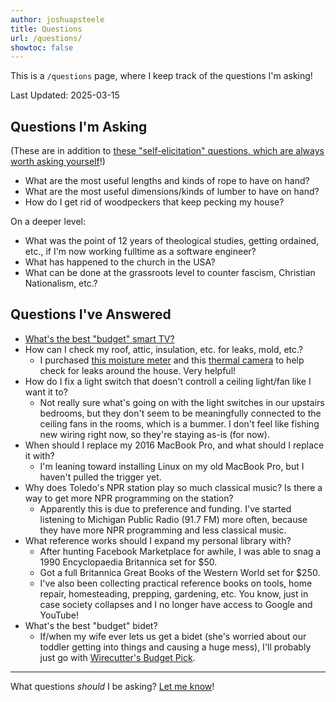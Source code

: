 ```yaml
---
author: joshuapsteele
title: Questions
url: /questions/
showtoc: false
---
```


This is a `/questions` page, where I keep track of the questions I'm asking!

Last Updated: 2025-03-15

## Questions I'm Asking

(These are in addition to [these "self-elicitation" questions, which are always worth asking yourself](/questions-worth-asking/)!)

- What are the most useful lengths and kinds of rope to have on hand?
- What are the most useful dimensions/kinds of lumber to have on hand?
- How do I get rid of woodpeckers that keep pecking my house?

On a deeper level: 
- What was the point of 12 years of theological studies, getting ordained, etc., if I'm now working fulltime as a software engineer?
- What has happened to the church in the USA?
- What can be done at the grassroots level to counter fascism, Christian Nationalism, etc.?

## Questions I've Answered

- [What's the best "budget" smart TV?](/best-budget-smart-tv/)
- How can I check my roof, attic, insulation, etc. for leaks, mold, etc.?
    - I purchased [this moisture meter](https://www.amazon.com/dp/B07SZX8QXH?th=1&linkCode=ll1&tag=joshuapsteele-20&linkId=ed06380c82447c3233058a9ee9b89012&language=en_US&ref_=as_li_ss_tl) and this [thermal camera](https://www.amazon.com/dp/B0CWS4BVCX?&linkCode=ll1&tag=joshuapsteele-20&linkId=3b2824bcd71bcc987c21a9c7b85ea856&language=en_US&ref_=as_li_ss_tl) to help check for leaks around the house. Very helpful!
- How do I fix a light switch that doesn't controll a ceiling light/fan like I want it to?
    - Not really sure what's going on with the light switches in our upstairs bedrooms, but they don't seem to be meaningfully connected to the ceiling fans in the rooms, which is a bummer. I don't feel like fishing new wiring right now, so they're staying as-is (for now).
- When should I replace my 2016 MacBook Pro, and what should I replace it with?
    - I'm leaning toward installing Linux on my old MacBook Pro, but I haven't pulled the trigger yet.
- Why does Toledo's NPR station play so much classical music? Is there a way to get more NPR programming on the station?
    - Apparently this is due to preference and funding. I've started listening to Michigan Public Radio (91.7 FM) more often, because they have more NPR programming and less classical music.
- What reference works should I expand my personal library with?
    - After hunting Facebook Marketplace for awhile, I was able to snag a 1990 Encyclopaedia Britannica set for $50.
    - Got a full Britannica Great Books of the Western World set for $250.
    - I've also been collecting practical reference books on tools, home repair, homesteading, prepping, gardening, etc. You know, just in case society collapses and I no longer have access to Google and YouTube!
- What's the best "budget" bidet?
    - If/when my wife ever lets us get a bidet (she's worried about our toddler getting into things and causing a huge mess), I'll probably just go with [Wirecutter's Budget Pick](https://www.nytimes.com/wirecutter/reviews/best-bidet-toilet-seat-washlet/).

---

What questions *should* I be asking? [Let me know](/contact)!